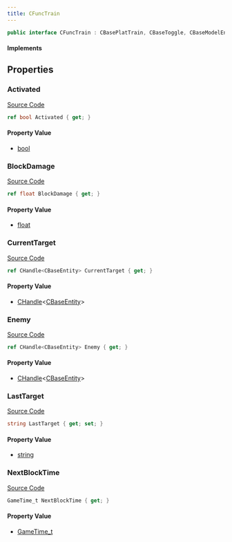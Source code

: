 ```yaml
---
title: CFuncTrain
---
```


```csharp
public interface CFuncTrain : CBasePlatTrain, CBaseToggle, CBaseModelEntity, CBaseEntity, CEntityInstance, ISchemaClass<CEntityInstance>, ISchemaClass<CBaseEntity>, ISchemaClass<CBaseModelEntity>, ISchemaClass<CBaseToggle>, ISchemaClass<CBasePlatTrain>, ISchemaClass<CFuncTrain>, ISchemaField, ISchemaClass, INativeHandle
```

#### Implements

## Properties

### Activated

[Source Code](https://github.com/swiftly-solution/swiftlys2/blob/main/managed/src/SwiftlyS2.Generated/Schemas/Interfaces/CFuncTrain.cs#L19)

```csharp
ref bool Activated { get; }
```

#### Property Value

- [bool](https://learn.microsoft.com/dotnet/api/system.boolean)

### BlockDamage

[Source Code](https://github.com/swiftly-solution/swiftlys2/blob/main/managed/src/SwiftlyS2.Generated/Schemas/Interfaces/CFuncTrain.cs#L23)

```csharp
ref float BlockDamage { get; }
```

#### Property Value

- [float](https://learn.microsoft.com/dotnet/api/system.single)

### CurrentTarget

[Source Code](https://github.com/swiftly-solution/swiftlys2/blob/main/managed/src/SwiftlyS2.Generated/Schemas/Interfaces/CFuncTrain.cs#L17)

```csharp
ref CHandle<CBaseEntity> CurrentTarget { get; }
```

#### Property Value

- [CHandle](/docs/api/shared/natives/chandle-1)<[CBaseEntity](/docs/api/shared/schemadefinitions/cbaseentity)>

### Enemy

[Source Code](https://github.com/swiftly-solution/swiftlys2/blob/main/managed/src/SwiftlyS2.Generated/Schemas/Interfaces/CFuncTrain.cs#L21)

```csharp
ref CHandle<CBaseEntity> Enemy { get; }
```

#### Property Value

- [CHandle](/docs/api/shared/natives/chandle-1)<[CBaseEntity](/docs/api/shared/schemadefinitions/cbaseentity)>

### LastTarget

[Source Code](https://github.com/swiftly-solution/swiftlys2/blob/main/managed/src/SwiftlyS2.Generated/Schemas/Interfaces/CFuncTrain.cs#L27)

```csharp
string LastTarget { get; set; }
```

#### Property Value

- [string](https://learn.microsoft.com/dotnet/api/system.string)

### NextBlockTime

[Source Code](https://github.com/swiftly-solution/swiftlys2/blob/main/managed/src/SwiftlyS2.Generated/Schemas/Interfaces/CFuncTrain.cs#L25)

```csharp
GameTime_t NextBlockTime { get; }
```

#### Property Value

- [GameTime_t](/docs/api/shared/schemadefinitions/gametime_t)

